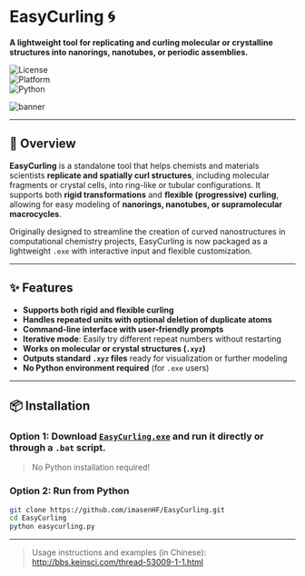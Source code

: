 # EasyCurling 🌀  
**A lightweight tool for replicating and curling molecular or crystalline structures into nanorings, nanotubes, or periodic assemblies.**

![License](https://img.shields.io/badge/license-MIT-green)  
![Platform](https://img.shields.io/badge/platform-Windows-blue)  
![Python](https://img.shields.io/badge/python-3.8+-yellow)

![banner](https://github.com/user-attachments/assets/6d5e984d-cb9e-4aeb-9b13-4843412d28c3)

---

## 🧬 Overview

**EasyCurling** is a standalone tool that helps chemists and materials scientists **replicate and spatially curl structures**, including molecular fragments or crystal cells, into ring-like or tubular configurations. It supports both **rigid transformations** and **flexible (progressive) curling**, allowing for easy modeling of **nanorings, nanotubes, or supramolecular macrocycles**.

Originally designed to streamline the creation of curved nanostructures in computational chemistry projects, EasyCurling is now packaged as a lightweight `.exe` with interactive input and flexible customization.

---

## ✨ Features

- **Supports both rigid and flexible curling**  
- **Handles repeated units with optional deletion of duplicate atoms**
- **Command-line interface with user-friendly prompts**
- **Iterative mode**: Easily try different repeat numbers without restarting
- **Works on molecular or crystal structures (`.xyz`)**
- **Outputs standard `.xyz` files** ready for visualization or further modeling
- **No Python environment required** (for `.exe` users)

---

## 📦 Installation

### Option 1: Download [`EasyCurling.exe`](https://github.com/imasenHF/EasyCurling/releases/download/v1.0.0/EasyCurling.7z) and run it directly or through a `.bat` script.

> No Python installation required!

### Option 2: Run from Python

```bash
git clone https://github.com/imasenHF/EasyCurling.git
cd EasyCurling
python easycurling.py
```

---

>  Usage instructions and examples (in Chinese): http://bbs.keinsci.com/thread-53009-1-1.html
